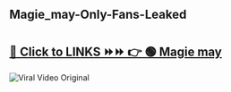 
 ## Magie_may-Only-Fans-Leaked

# <h2><a href="https://clipsfans.com/Magie_may&ref=git">🔗 Click to LINKS ⏩⏩ 👉 🟢 Magie may </a></h2>

<a href="https://clipsfans.com/Magie_may&ref=git" rel="nofollow" data-target="animated-image.originalLink"><img src="https://i.ibb.co.com/xMMVF88/686577567.gif" alt="Viral Video Original" style="max-width: 100%; display: inline-block;" data-target="animated-image.originalImage"></a>
